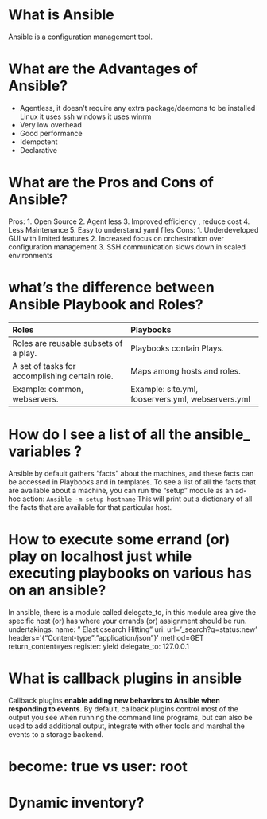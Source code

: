 # What is Ansible
Ansible is a configuration management tool.
# What are the Advantages of Ansible?
- Agentless, it doesn’t require any extra package/daemons to be installed
    Linux it uses ssh
    windows it uses winrm
- Very low overhead
- Good performance
- Idempotent
- Declarative

# What are the Pros and Cons of Ansible? 
Pros: 1. Open Source 2. Agent less 3. Improved efficiency , reduce cost 4. Less Maintenance 5. Easy to understand yaml files 
Cons: 1. Underdeveloped GUI with limited features 2. Increased focus on orchestration over configuration management 3. SSH communication slows down in scaled environments

# what’s the difference between Ansible Playbook and Roles?

Roles | Playbooks
:-- | :--
Roles are reusable subsets of a play. | Playbooks contain Plays. 
A set of tasks for accomplishing certain role. | Maps among hosts and roles.
Example: common, webservers. | Example: site.yml, fooservers.yml, webservers.yml

# How do I see a list of all the ansible_ variables ?
Ansible by default gathers “facts” about the machines, and these facts can be accessed in Playbooks and in templates. To see a list of all the facts that are available about a machine, you can run the “setup” module as an ad-hoc action: 
`Ansible -m setup hostname` 
This will print out a dictionary of all the facts that are available for that particular host.

# How to execute some errand (or) play on localhost just while executing playbooks on various has on an ansible? 
In ansible, there is a module called delegate_to, in this module area give the specific host (or) has where your errands (or) assignment should be run. undertakings: name: ” Elasticsearch Hitting” uri: url=’_search?q=status:new’ headers='{“Content-type”:”application/json”}’ method=GET return_content=yes register: yield delegate_to: 127.0.0.1

# What is callback plugins in ansible
Callback plugins **enable adding new behaviors to Ansible when responding to events**. By default, callback plugins control most of the output you see when running the command line programs, but can also be used to add additional output, integrate with other tools and marshal the events to a storage backend.

# become: true vs user: root
# Dynamic inventory?
